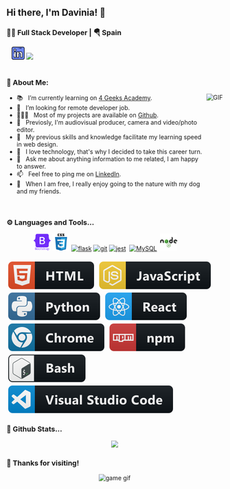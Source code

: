  ## Hi there, I'm Davinia! 🦕
<div align='left'> 
 <h3>👩‍💻 Full Stack Developer | 🪂 Spain </h3>&nbsp;&nbsp; 
 <a href="https://www.linkedin.com/in/davinia-p-delgado" target="_blank"><img height="30" src="https://raw.githubusercontent.com/8bithemant/8bithemant/master/linkedin.png?raw=true"></a>   
 <a href="mailto: daviniaperezdelgado@gmail.com" target="_blank"><img height="30" src="https://cdn-icons-png.flaticon.com/256/324/324123.png"></a>  
 </div>

<br />

### 🧐 About Me:

<img align="right" alt="GIF" src="https://user-images.githubusercontent.com/74038190/213760686-dcb02031-af46-4b9d-a6b1-9c367a379d9f.gif" height="370px" style="vertical-align:center; margin-left:4px"/>

- 📚 &nbsp; I’m currently learning on [4 Geeks Academy](https://https://4geeksacademy.com/es/inicio).
- 🤝 &nbsp; I’m looking for remote developer job.
- 👨🏻‍💻 &nbsp; Most of my projects are available on [Github](https://github.com/daviniapd?tab=repositories).
- 🎥 &nbsp; Previosly, I'm audiovisual producer, camera and video/photo editor.
- 🎨 &nbsp; My previous skills and knowledge facilitate my learning speed in web design.
- 📝 &nbsp; I love technology, that's why I decided to take this career turn. 
- 💬 &nbsp; Ask me about anything information to me related, I am happy to answer.
- 📫 &nbsp; Feel free to ping me on [LinkedIn](https://www.linkedin.com/in/davinia-p-delgado).
- 🌱 &nbsp; When I am free, I really enjoy going to the nature with my dog and my friends. 

<br>

### ⚙️ Languages and Tools...

<p align="center">
  <!-- For more icons please follow  https://github.com/MikeCodesDotNET/ColoredBadges -->
  <a href="https://getbootstrap.com" target="_blank" rel="noreferrer"><img src="https://raw.githubusercontent.com/devicons/devicon/master/icons/bootstrap/bootstrap-plain-wordmark.svg" alt="bootstrap" width="40" height="40"/></a> 
 <a href="https://www.w3schools.com/css/" target="_blank" rel="noreferrer"><img src="https://raw.githubusercontent.com/devicons/devicon/master/icons/css3/css3-original-wordmark.svg" alt="css3" width="40" height="40"/></a> 
 <a href="https://flask.palletsprojects.com/" target="_blank" rel="noreferrer"><img src="https://www.vectorlogo.zone/logos/pocoo_flask/pocoo_flask-icon.svg" alt="flask" width="40" height="40"/></a> 
 <a href="https://git-scm.com/" target="_blank" rel="noreferrer"><img src="https://www.vectorlogo.zone/logos/git-scm/git-scm-icon.svg" alt="git" width="40" height="40"/></a> 
 <a href="https://jestjs.io" target="_blank" rel="noreferrer"><img src="https://www.vectorlogo.zone/logos/jestjsio/jestjsio-icon.svg" alt="jest" width="40" height="40"/></a> 
 <a href="https://www.mysql.com/" target="_blank" rel="noreferrer"><img title="MySQL" alt="MySQL" src="https://raw.githubusercontent.com/Thomas-George-T/Thomas-George-T/master/assets/mysql.svg" width="40" height="40" style="vertical-align:down; margin:4px"/></a> 
 <a href="https://nodejs.org" target="_blank" rel="noreferrer"><img src="https://raw.githubusercontent.com/devicons/devicon/master/icons/nodejs/nodejs-original-wordmark.svg" alt="nodejs" width="40" height="40"/></a> 

  <a href="https://lenguajehtml.com/html/" target="_blank" rel="noreferrer"><img src="https://raw.githubusercontent.com/8bithemant/8bithemant/master/svg/dev/languages/html.svg" alt="html" style="vertical-align:top; margin:4px"></a>
  <a href="https://developer.mozilla.org/en-US/docs/Web/JavaScript" target="_blank" rel="noreferrer"><img src="https://raw.githubusercontent.com/8bithemant/8bithemant/master/svg/dev/languages/js.svg" alt="js" style="vertical-align:top; margin:4px"></a>
 <a href="https://www.python.org" target="_blank" rel="noreferrer">  <img src="https://raw.githubusercontent.com/8bithemant/8bithemant/master/svg/dev/languages/python.svg" alt="python" style="vertical-align:top; margin:4px"></a>
  <a href="https://reactjs.org/" target="_blank" rel="noreferrer"> <img src="https://raw.githubusercontent.com/8bithemant/8bithemant/master/svg/dev/frameworks/react.svg" alt="react" style="vertical-align:top; margin:4px"></a>
  <img src="https://raw.githubusercontent.com/8bithemant/8bithemant/master/svg/dev/misc/chrome.svg" alt="chrome" style="vertical-align:top; margin:4px">
  <img src="https://raw.githubusercontent.com/8bithemant/8bithemant/master/svg/dev/services/npm.svg" alt="npm" style="vertical-align:top; margin:4px">
  <img src="https://raw.githubusercontent.com/8bithemant/8bithemant/master/svg/dev/tools/bash.svg" alt="bash" style="vertical-align:top; margin:4px">
  <img src="https://raw.githubusercontent.com/8bithemant/8bithemant/master/svg/dev/tools/visualstudio_code.svg" alt="vscode" style="vertical-align:top; margin:4px">

</p>

### 👾 Github Stats...
<p align="center" >
<a href="https://github.com/anuraghazra/github-readme-stats"> 
    <img  src="https://github-readme-stats.vercel.app/api?username=daviniapd&&show_icons=true&theme=radical"/>
  </a>

</p>

### 🍃 Thanks for visiting!


<p align="center">
        <img src="https://user-images.githubusercontent.com/74038190/212284136-03988914-d899-44b4-b1d9-4eeccf656e44.gif" alt="game gif" />
</p>
